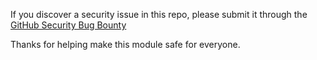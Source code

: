 If you discover a security issue in this repo, please submit it through the [GitHub Security Bug Bounty](https://hackerone.com/github)

Thanks for helping make this module safe for everyone.
